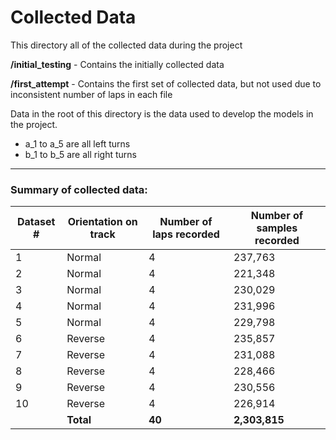 # Collected Data

This directory all of the collected data during the project

**/initial_testing** - Contains the initially collected data

**/first_attempt** - Contains the first set of collected data, but not used due to inconsistent number of laps in each file

Data in the root of this directory is the data used to develop the models in the project.

- a_1 to a_5 are all left turns
- b_1 to b_5 are all right turns

---

### Summary of collected data:

| Dataset # |  Orientation on track | Number of laps recorded | Number of samples recorded |
|-|-|-|-|
|1| Normal |4| 237,763|
|2| Normal |4 |221,348|
|3| Normal |4 |230,029|
|4| Normal |4 |231,996|
|5| Normal |4 |229,798|
|6| Reverse| 4| 235,857|
|7| Reverse| 4| 231,088|
|8| Reverse| 4| 228,466|
|9| Reverse| 4| 230,556|
|10| Reverse| 4| 226,914|
||**Total**| **40**| **2,303,815**|

